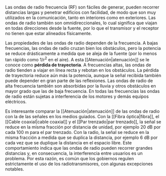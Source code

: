 Las ondas de radio frecuencia (RF) son fáciles de generar, pueden recorrer distancias largas y penetrar edificios con facilidad, de modo que son muy utilizados en la comunicación, tanto en interiores como en exteriores. Las ondas de radio también son omnidireccionales, lo cual significa que viajan en todas direcciones desde la fuente, por lo que el transmisor y el receptor no tienen que estar alineados físicamente.

Las propiedades de las ondas de radio dependen de la frecuencia. A bajas frecuencias, las ondas de radio cruzan bien los obstáculos, pero la potencia se reduce drásticamente a medida que se aleja de la fuente (por lo menos tan rápido como 1/r<sup>2</sup> en el aire). A esta [[Atenuación|atenuación]] se le conoce como **pérdida de trayectoria**. A frecuencias altas, las ondas de radio tienden a viajar en línea recta y rebotan en los obstáculos. La pérdida de trayectoria reduce aún más la potencia, aunque la señal recibida también puede depender en gran parte de las reflexiones. Las ondas de radio de alta frecuencia también son absorbidas por la lluvia y otros obstáculos en mayor grado que las de baja frecuencia. En todas las frecuencias las ondas de radio están sujetas a interferencia de los motores y demás equipos eléctricos.

Es interesante comparar la [[Atenuación|atenuación]] de las ondas de radio con la de las señales en los medios guiados. Con la [[Fibra óptica|fibra]], el [[Cable coaxial|cable coaxial]] y el [[Par trenzado|par trenzado]], la señal se reduce en la misma fracción por distancia de unidad, por ejemplo 20 dB por cada 100 m para el par trenzado. Con la radio, la señal se reduce en la misma fracción a medida que se duplica la distancia, por ejemplo 6 dB por cada vez que se duplique la distancia en el espacio libre. Este comportamiento indica que las ondas de radio pueden recorrer grandes distancias y, en consecuencia, la interferencia entre usuarios es un problema. Por esta razón, es común que los gobiernos regulen estrictamente el uso de los radiotransmisores, con algunas excepciones notables.